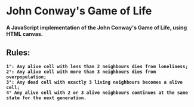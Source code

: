 # <b>John Conway's Game of Life

A JavaScript implementation of the John Conway's Game of Life, using HTML canvas.

## <b>Rules:

    1°: Any alive cell with less than 2 neighbours dies from loneliness;
    2°: Any alive cell with more than 3 neighbours dies from overpopulation;
    3°: Any dead cell with exactly 3 living neighbours becomes a alive cell;
    4° Any alive cell with 2 or 3 alive neighbours continues at the same state for the next generation.